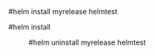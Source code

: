 #helm install myrelease helmtest

#helm install <releasename> <dir which contains charts values templates>

#helm  uninstall  myrelease helmtest



